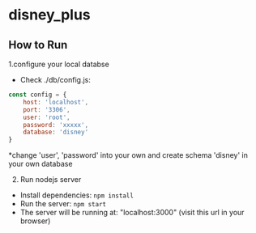 # disney_plus

## How to Run
1.configure your local databse

* Check ./db/config.js:

```js
const config = {
    host: 'localhost',
    port: '3306',
    user: 'root',
    password: 'xxxxx',
    database: 'disney'
}
```

*change 'user', 'password' into your own and create schema 'disney' in your own database

2. Run nodejs server
* Install dependencies: `npm install`
* Run the server: `npm start`
* The server will be running at: "localhost:3000" (visit this url in your browser)



